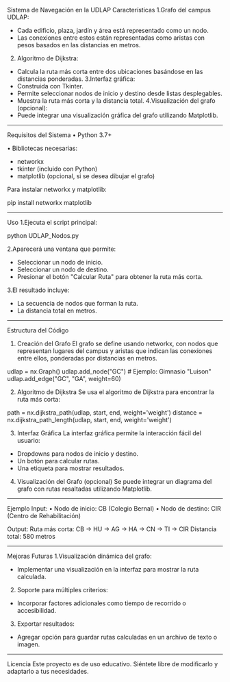 Sistema de Navegación en la UDLAP
Características
1.Grafo del campus UDLAP:
 - Cada edificio, plaza, jardín y área está representado como un nodo.
 - Las conexiones entre estos están representadas como aristas con pesos basados en las distancias en metros.
2. Algoritmo de Dijkstra:
 - Calcula la ruta más corta entre dos ubicaciones basándose en las distancias ponderadas.
3.Interfaz gráfica:
 - Construida con Tkinter.
 - Permite seleccionar nodos de inicio y destino desde listas desplegables.
 - Muestra la ruta más corta y la distancia total.
4.Visualización del grafo (opcional):
 - Puede integrar una visualización gráfica del grafo utilizando Matplotlib.
________________________________________
Requisitos del Sistema
• Python 3.7+

• Bibliotecas necesarias:
 - networkx
 - tkinter (incluido con Python)
 - matplotlib (opcional, si se desea dibujar el grafo)

Para instalar networkx y matplotlib:

pip install networkx matplotlib

________________________________________
Uso
1.Ejecuta el script principal:

python UDLAP_Nodos.py

2.Aparecerá una ventana que permite:
 - Seleccionar un nodo de inicio.
 - Seleccionar un nodo de destino.
 - Presionar el botón "Calcular Ruta" para obtener la ruta más corta.

3.El resultado incluye:
 - La secuencia de nodos que forman la ruta.
 - La distancia total en metros.
________________________________________
Estructura del Código
1. Creación del Grafo
El grafo se define usando networkx, con nodos que representan lugares del campus y aristas que indican las conexiones entre ellos, ponderadas por distancias en metros.

udlap = nx.Graph()
udlap.add_node("GC")    # Ejemplo: Gimnasio "Luison"
udlap.add_edge("GC", "GA", weight=60)

2. Algoritmo de Dijkstra
Se usa el algoritmo de Dijkstra para encontrar la ruta más corta:

path = nx.dijkstra_path(udlap, start, end, weight='weight')
distance = nx.dijkstra_path_length(udlap, start, end, weight='weight')

3. Interfaz Gráfica
La interfaz gráfica permite la interacción fácil del usuario:
 - Dropdowns para nodos de inicio y destino.
 - Un botón para calcular rutas.
 - Una etiqueta para mostrar resultados.

4. Visualización del Grafo (opcional)
Se puede integrar un diagrama del grafo con rutas resaltadas utilizando Matplotlib.
________________________________________
Ejemplo
Input:
• Nodo de inicio: CB (Colegio Bernal)
• Nodo de destino: CIR (Centro de Rehabilitación)

Output:
Ruta más corta: CB -> HU -> AG -> HA -> CN -> TI -> CIR
Distancia total: 580 metros
________________________________________
Mejoras Futuras
1.Visualización dinámica del grafo:
 - Implementar una visualización en la interfaz para mostrar la ruta calculada.
2. Soporte para múltiples criterios:
 - Incorporar factores adicionales como tiempo de recorrido o accesibilidad.
3. Exportar resultados:
 - Agregar opción para guardar rutas calculadas en un archivo de texto o imagen.
________________________________________
Licencia
Este proyecto es de uso educativo. Siéntete libre de modificarlo y adaptarlo a tus necesidades.

